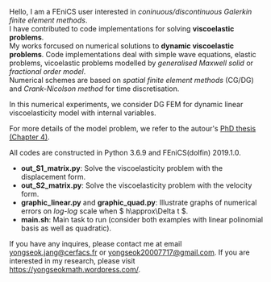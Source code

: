 Hello, I am a FEniCS user interested in *coninuous/discontinuous Galerkin finite element methods*.  
I have contributed to code implementations for solving **viscoelastic problems**.  
My works forcused on numerical solutions to **dynamic viscoelastic problems**. 
Code implementations deal with simple wave equations, elastic problems, vicoelastic problems modelled by *generalised Maxwell solid* or *fractional order model*.  
Numerical schemes are based on *spatial finite element methods* (CG/DG) and *Crank-Nicolson method* for time discretisation.


In this numerical experiments, we consider DG FEM for dynamic linear viscoelasticity model with internal variables.

For more details of the model problem, we refer to the autour's [PhD thesis (Chapter 4)](https://bura.brunel.ac.uk/handle/2438/21084).

All codes are constructed in Python 3.6.9 and FEniCS(dolfin) 2019.1.0.
- **out_S1_matrix.py**: Solve the viscoelasticity problem with the displacement form.
- **out_S2_matrix.py**: Solve the viscoelasticity problem with the velocity form.
- **graphic_linear.py** and **graphic_quad.py**: Illustrate graphs of numerical errors on *log-log* scale when $ h\approx\Delta t $.
- **main.sh**: Main task to run (consider both examples with linear polinomial basis as well as quadratic).


If you have any inquires, please contact me at email yongseok.jang@cerfacs.fr or yongseok20007717@gmail.com.
If you are interested in my research, please visit https://yongseokmath.wordpress.com/.
